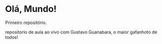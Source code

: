 # Olá, Mundo!
 Primeiro repositório.

 repositorio de aula ao vivo com Gustavo Guanabara, o maior gafanhoto de todos!
